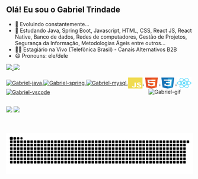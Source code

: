 ## Olá! Eu sou o Gabriel Trindade

- 🔭 Evoluindo constantemente... 
- 🌱 Estudando Java, Spring Boot, Javascript, HTML, CSS, React JS, React Native, Banco de dados, Redes de computadores, Gestão de Projetos, Segurança da Informação, Metodologias Ágeis entre outros...
- 👨‍💻 Estagiário na Vivo (Telefônica Brasil) - Canais Alternativos B2B
- 😄 Pronouns: ele/dele

<div>
  <a href="https://beacons.page/tadsgabrieltrindade">
  <img height="180em" src="https://github-readme-stats.vercel.app/api?username=tadsgabrieltrindade&show_icons=true&theme=dark&include_all_commits=true&count_private=true"/>
  <img height="180em" src="https://github-readme-stats.vercel.app/api/top-langs/?username=tadsgabrieltrindade&layout=compact&langs_count=16&theme=dark"/>
</div>
  
<div style="display: inline_block"><br>
  <img align="center" alt="Gabriel-java" height="30" width="40" src="https://cdn.jsdelivr.net/gh/devicons/devicon/icons/java/java-original-wordmark.svg" />
  <img align="center" alt="Gabriel-spring" height="30" width="40" src="https://cdn.jsdelivr.net/gh/devicons/devicon/icons/spring/spring-original-wordmark.svg" />
  <img align="center" alt="Gabriel-mysql" height="30" width="40"  src="https://cdn.jsdelivr.net/gh/devicons/devicon/icons/mysql/mysql-original-wordmark.svg" />
  <img align="center" alt="Gabriel-Js" height="30" width="40" src="https://raw.githubusercontent.com/devicons/devicon/master/icons/javascript/javascript-plain.svg">
  <img align="center" alt="Gabriel-HTML" height="30" width="40" src="https://raw.githubusercontent.com/devicons/devicon/master/icons/html5/html5-original.svg">
  <img align="center" alt="Gabriel-CSS" height="30" width="40" src="https://raw.githubusercontent.com/devicons/devicon/master/icons/css3/css3-original.svg">
  <img align="center" alt="Gabriel-React" height="30" width="40" src="https://raw.githubusercontent.com/devicons/devicon/master/icons/react/react-original.svg">
  <img align="center" alt="Gabriel-vscode" height="30" width="40"  src="https://cdn.jsdelivr.net/gh/devicons/devicon/icons/vscode/vscode-original-wordmark.svg" />

  <img align="right" height="120" width="120" alt="Gabriel-gif" src="https://lh3.googleusercontent.com/DL3TLvCwYG49R49FT7bxRWRK6sE6tXUMuiQmnzwHqwvNuUx6KPsLtJ7dZR2-5wqIoO1SwqdvOpo0EfVqP0cWik1-7JcHmfrMyFiv6u5WKfXzwU692bbssO344WXR4JRw8IibheWQ_ye4t1BHWp2Z-RpehjFYmT7Xg2cWfYrmpXXVpS0lVfG4IwugIEX7osktkZGDUx38D3GBM27rEZQqFytyJDFwzvUtc3-AX0wpcyvNCOA6ceyvftvbE3ry0Hte68t-rOcBSP2BBC_cIUHWm1p52fSwJ_Sz3hebcCokWN1KgpJ9vugR69dQPEAOqJBt0dSLUdHYRSUYW2gjDKnXXj5SzQlmexS0OVpeSVj-KdPieT4QMCSQRCWiVR67D1dGZOOH7YoCEzUeihqXB_6BlcXrhSAfCtUENzPuHSVsomo0ABX2IugqxD5m3FXPLHZxqSPN7sytrkyxE86fPbPSoDMxtM8ebjvYHsrEQPCE-q5cdwexvCOCK67H3dMJR1oFwa_4RBloxXsJI6ZYkJ2LbYAPq9ojsnJR48Pntdb5LV2hk09I7lc1uUq9P9Dp7NLw5SeleAO9DGsS9kcMkxqOWq_X26weQA6dzswqfzvN079ZhL62e554ya38zqj8ZZ6cJv8b3mIy-85G5mCxz9HFDBOvmwS9vMjLyTJGMVDoaYZlxGp64a_3whP14xJYYoL7ECFkeYMsLMN57SCkfzDPqlFasJIIniKvR6bmH07aSxGG-IFIfvUHZkXXJEV28k8X1vWxT3wPl3m77183=s72-no">
</div>
  
##
  
<div>
  <a href="https://www.linkedin.com/in/tadsgabrieltrindade" target="_new"><img src="https://img.shields.io/badge/-LinkedIn-%230077B5?style=for-the-badge&logo=linkedin&logoColor=white" target="_blank"></a>   
  <a href = "mailto:contato.trindadegabriel@gmail.com"><img src="https://img.shields.io/badge/Gmail-D14836?style=for-the-badge&logo=gmail&logoColor=white" target="_blank"></a>
<!--   <a href="https://instagram.com/tadsgabrieltrindade" target="_new"><img src="https://img.shields.io/badge/-Instagram-%23E4405F?style=for-the-badge&logo=instagram&logoColor=white" target="_blank"></a> -->
  
  
</div>

![Snake animation](https://github.com/tadsgabrieltrindade/tadsgabrieltrindade/blob/output/github-contribution-grid-snake.svg)
